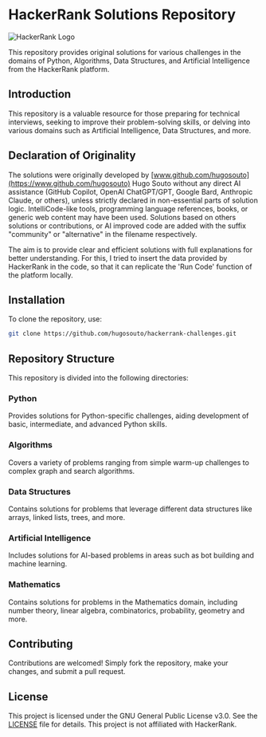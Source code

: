 # HackerRank Solutions Repository

![HackerRank Logo](https://www.hackerrank.com/wp-content/uploads/2018/08/hackerrank_logo.png)

This repository provides original solutions for various challenges in the
domains of Python, Algorithms, Data Structures, and Artificial Intelligence
from the HackerRank platform.

## Introduction

This repository is a valuable resource for those preparing for technical
interviews, seeking to improve their problem-solving skills, or delving into
various domains such as Artificial Intelligence, Data Structures, and more.

## Declaration of Originality

The solutions were originally developed by
[www.github.com/hugosouto](https://www.github.com/hugosouto)
Hugo Souto without any direct AI assistance (GitHub Copilot, OpenAI
ChatGPT/GPT, Google Bard, Anthropic Claude, or others), unless strictly
declared in non-essential parts of solution logic. IntelliCode-like tools,
programming language references, books, or generic web content may have been
used. Solutions based on others solutions or contributions, or AI improved
code are added with the suffix "community" or "alternative" in the filename
respectively.

The aim is to provide clear and efficient solutions with full explanations for
better understanding. For this, I tried to insert the data provided by
HackerRank in the code, so that it can replicate the 'Run Code' function of the
platform locally.

## Installation

To clone the repository, use:

```bash
git clone https://github.com/hugosouto/hackerrank-challenges.git
```

## Repository Structure

This repository is divided into the following directories:

### Python

Provides solutions for Python-specific challenges, aiding development of
basic, intermediate, and advanced Python skills.

### Algorithms

Covers a variety of problems ranging from simple warm-up challenges to complex
graph and search algorithms.

### Data Structures

Contains solutions for problems that leverage different data structures like
arrays, linked lists, trees, and more.

### Artificial Intelligence

Includes solutions for AI-based problems in areas such as bot building and
machine learning.

### Mathematics

Contains solutions for problems in the Mathematics domain, including number
theory, linear algebra, combinatorics, probability, geometry and more.

## Contributing

Contributions are welcomed! Simply fork the repository, make your changes,
and submit a pull request.

## License

This project is licensed under the GNU General Public License v3.0. See the
[LICENSE](LICENSE) file for details. This project is not affiliated with
HackerRank.
